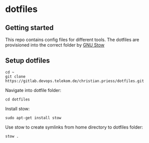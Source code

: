 # dotfiles



## Getting started
This repo contains config files for different tools. The dotfiles are provisioned into the correct folder by [GNU Stow](https://www.gnu.org/software/stow/)

## Setup dotfiles
```
cd ~
git clone https://gitlab.devops.telekom.de/christian.priess/dotfiles.git
```
Navigate into dotfile folder:
```
cd dotfiles
```
Install stow:
```
sudo apt-get install stow
``` 

Use stow to create symlinks from home directory to dotfiles folder:
```
stow .
``` 